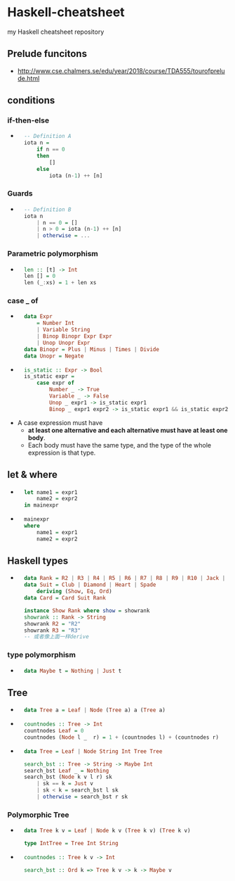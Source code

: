 # Haskell-cheatsheet
my Haskell cheatsheet repository

## Prelude funcitons
- http://www.cse.chalmers.se/edu/year/2018/course/TDA555/tourofprelude.html

## conditions
### if-then-else
- ``` haskell
    -- Definition A
    iota n = 
        if n == 0 
        then 
            [] 
        else 
            iota (n-1) ++ [n]
    ```
### Guards
- ``` haskell
    -- Definition B
    iota n
        | n == 0 = []
        | n > 0 = iota (n-1) ++ [n]
        | otherwise = ...
    ```
### Parametric polymorphism
- ``` haskell
    len :: [t] -> Int
    len [] = 0
    len (_:xs) = 1 + len xs
    ```
### case _ of
- ``` haskell
    data Expr
        = Number Int
        | Variable String
        | Binop Binopr Expr Expr
        | Unop Unopr Expr
    data Binopr = Plus | Minus | Times | Divide
    data Unopr = Negate
    ```
- ``` haskell
    is_static :: Expr -> Bool
    is_static expr =
        case expr of
            Number _ -> True
            Variable _ -> False
            Unop _ expr1 -> is_static expr1
            Binop _ expr1 expr2 -> is_static expr1 && is_static expr2
    ```
- A case expression must have 
    - **at least one alternative and each alternative must have at least one body**. 
    - Each body must have the same type, and the type of the whole expression is that type.
## let & where
- ``` haskell
    let name1 = expr1
        name2 = expr2
    in mainexpr
    ```
- ``` haskell
    mainexpr
    where
        name1 = expr1
        name2 = expr2
    ```
## Haskell types
- ``` haskell
    data Rank = R2 | R3 | R4 | R5 | R6 | R7 | R8 | R9 | R10 | Jack | Queen | King | Ace
    data Suit = Club | Diamond | Heart | Spade
        deriving (Show, Eq, Ord)
    data Card = Card Suit Rank

    instance Show Rank where show = showrank
    showrank :: Rank -> String
    showrank R2 = "R2"
    showrank R3 = "R3"
    -- 或者像上面一样derive
    ```
### type polymorphism
- ``` haskell
    data Maybe t = Nothing | Just t
    ```
## Tree
- ``` haskell
    data Tree a = Leaf | Node (Tree a) a (Tree a)
    ```
- ``` haskell
    countnodes :: Tree -> Int
    countnodes Leaf = 0
    countnodes (Node l _  r) = 1 + (countnodes l) + (countnodes r)
    ```
- ``` haskell
    data Tree = Leaf | Node String Int Tree Tree

    search_bst :: Tree -> String -> Maybe Int
    search_bst Leaf _ = Nothing
    search_bst (Node k v l r) sk
        | sk == k = Just v
        | sk < k = search_bst l sk
        | otherwise = search_bst r sk
    ```
### Polymorphic Tree
- ``` haskell
    data Tree k v = Leaf | Node k v (Tree k v) (Tree k v)

    type IntTree = Tree Int String
    ```
- ``` haskell
    countnodes :: Tree k v -> Int

    search_bst :: Ord k => Tree k v -> k -> Maybe v
    ```

